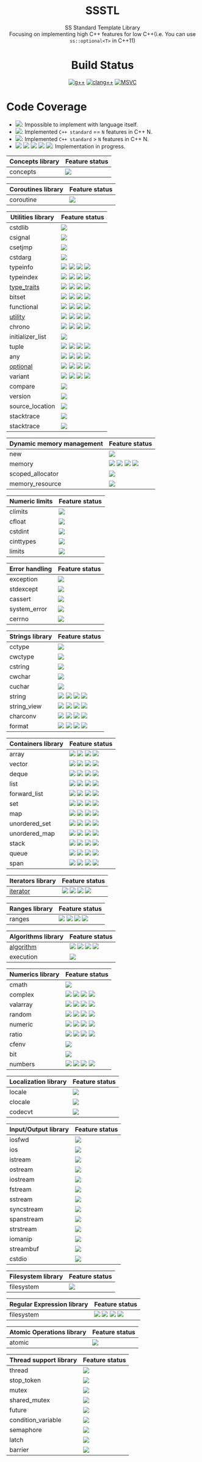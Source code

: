 <div align="center">
  
# SSSTL
SS Standard Template Library  
Focusing on implementing high C++ features for low C++(i.e. You can use `ss::optional<T>` in C++11)
  
# Build Status
[![g++](https://github.com/lackhole/ssstl/actions/workflows/gcc.yml/badge.svg)](https://github.com/lackhole/ssstl/actions/workflows/gcc.yml)
[![clang++](https://github.com/lackhole/ssstl/actions/workflows/clang.yml/badge.svg)](https://github.com/lackhole/ssstl/actions/workflows/clang.yml)
[![MSVC](https://github.com/lackhole/ssstl/actions/workflows/msvc.yml/badge.svg)](https://github.com/lackhole/ssstl/actions/workflows/msvc.yml)
</div>

# Code Coverage

<!--- 
100%      : brightgreen
75% ~ 100%: green
50% ~ 75% : yellowgreen
25% ~ 50% : yellow
0% ~ 25%  : orange
0%        : red
--->

* ![](https://img.shields.io/badge/not_possible-grey): Impossible to implement with language itself.
* ![](https://img.shields.io/badge/C++N-100%25-brightgreen): Implemented `C++ standard` == `N` features in C++ N.
* ![](https://img.shields.io/badge/C++N-100%25-blue): Implemented `C++ standard` > `N` features in C++ N.
* ![](https://img.shields.io/badge/C++N-X%25-green)
  ![](https://img.shields.io/badge/C++N-X%25-yellowgreen)
  ![](https://img.shields.io/badge/C++N-X%25-yellow)
  ![](https://img.shields.io/badge/C++N-X%25-orange)
  ![](https://img.shields.io/badge/C++N-X%25-red): 
  Implementation in progress.

| Concepts library                              | Feature status                                          |
|-----------------------------------------------|---------------------------------------------------------|
| concepts                                      | ![][cpp20000]                                           |

| Coroutines library                            | Feature status                                          |
|-----------------------------------------------|---------------------------------------------------------|
| coroutine                                     | ![][cpp20000]                                           |

| Utilities library                             | Feature status                                          |
|-----------------------------------------------|---------------------------------------------------------|
| cstdlib                                       | ![][impossib]                                           |
| csignal                                       | ![][impossib]                                           |
| csetjmp                                       | ![][impossib]                                           |
| cstdarg                                       | ![][impossib]                                           |
| typeinfo                                      | ![][cpp11000] ![][cpp14000] ![][cpp17000] ![][cpp20000] |
| typeindex                                     | ![][cpp11000] ![][cpp14000] ![][cpp17000] ![][cpp20000] |
| [type_traits](status/type_traits.md)          | ![][cpp11100] ![][cpp14100] ![][cpp17069] ![][cpp20064] |
| bitset                                        | ![][cpp11000] ![][cpp14000] ![][cpp17000] ![][cpp20000] |
| functional                                    | ![][cpp11000] ![][cpp14000] ![][cpp17000] ![][cpp20000] |
| [utility](status/utility.md)                  | ![][cpp11100] ![][cpp14100] ![][cpp17100] ![][cpp20096] |
| chrono                                        | ![][cpp11000] ![][cpp14000] ![][cpp17000] ![][cpp20000] |
| initializer_list                              | ![][impossib]                                           |
| tuple                                         | ![][cpp11000] ![][cpp14000] ![][cpp17000] ![][cpp20000] |
| any                                           | ![][cpp11000] ![][cpp14000] ![][cpp17000] ![][cpp20000] |
| [optional](status/optional.md)                | ![][cpp11300] ![][cpp14200] ![][cpp17100] ![][cpp20000] |
| variant                                       | ![][cpp11000] ![][cpp14000] ![][cpp17000] ![][cpp20000] |
| compare                                       | ![][unknown_]                                           |
| version                                       | ![][unknown_]                                           |
| source_location                               | ![][impossib]                                           |
| stacktrace                                    | ![][impossib]                                           |
| stacktrace                                    | ![][impossib]                                           |


| Dynamic memory management                     | Feature status                                          |
|-----------------------------------------------|---------------------------------------------------------|
| new                                           | ![][unknown_]                                           |
| memory                                        | ![][cpp11003] ![][cpp14000] ![][cpp17000] ![][cpp20000] |
| scoped_allocator                              | ![][unknown_]                                           |
| memory_resource                               | ![][unknown_]                                           |


| Numeric limits                                | Feature status                                          |
|-----------------------------------------------|---------------------------------------------------------|
| climits                                       | ![][unknown_]                                           |
| cfloat                                        | ![][unknown_]                                           |
| cstdint                                       | ![][unknown_]                                           |
| cinttypes                                     | ![][unknown_]                                           |
| limits                                        | ![][unknown_]                                           |

| Error handling                                | Feature status                                          |
|-----------------------------------------------|---------------------------------------------------------|
| exception                                     | ![][unknown_]                                           |
| stdexcept                                     | ![][unknown_]                                           |
| cassert                                       | ![][unknown_]                                           |
| system_error                                  | ![][unknown_]                                           |
| cerrno                                        | ![][unknown_]                                           |

| Strings library                               | Feature status                                          |
|-----------------------------------------------|---------------------------------------------------------|
| cctype                                        | ![][unknown_]                                           |
| cwctype                                       | ![][unknown_]                                           |
| cstring                                       | ![][unknown_]                                           |
| cwchar                                        | ![][unknown_]                                           |
| cuchar                                        | ![][unknown_]                                           |
| string                                        | ![][cpp11000] ![][cpp14000] ![][cpp17000] ![][cpp20000] |
| string_view                                   | ![][cpp11000] ![][cpp14000] ![][cpp17000] ![][cpp20000] |
| charconv                                      | ![][cpp11000] ![][cpp14000] ![][cpp17000] ![][cpp20000] |
| format                                        | ![][cpp11000] ![][cpp14000] ![][cpp17000] ![][cpp20000] |

| Containers library                            | Feature status                                          |
|-----------------------------------------------|---------------------------------------------------------|
| array                                         | ![][cpp11000] ![][cpp14000] ![][cpp17000] ![][cpp20000] |
| vector                                        | ![][cpp11000] ![][cpp14000] ![][cpp17000] ![][cpp20000] |
| deque                                         | ![][cpp11000] ![][cpp14000] ![][cpp17000] ![][cpp20000] |
| list                                          | ![][cpp11000] ![][cpp14000] ![][cpp17000] ![][cpp20000] |
| forward_list                                  | ![][cpp11000] ![][cpp14000] ![][cpp17000] ![][cpp20000] |
| set                                           | ![][cpp11000] ![][cpp14000] ![][cpp17000] ![][cpp20000] |
| map                                           | ![][cpp11000] ![][cpp14000] ![][cpp17000] ![][cpp20000] |
| unordered_set                                 | ![][cpp11000] ![][cpp14000] ![][cpp17000] ![][cpp20000] |
| unordered_map                                 | ![][cpp11000] ![][cpp14000] ![][cpp17000] ![][cpp20000] |
| stack                                         | ![][cpp11000] ![][cpp14000] ![][cpp17000] ![][cpp20000] |
| queue                                         | ![][cpp11000] ![][cpp14000] ![][cpp17000] ![][cpp20000] |
| span                                          | ![][cpp11000] ![][cpp14000] ![][cpp17000] ![][cpp20000] |

| Iterators library                             | Feature status                                          |
|-----------------------------------------------|---------------------------------------------------------|
| [iterator](status/iterator.md)                | ![][cpp11007] ![][cpp14000] ![][cpp17000] ![][cpp20002] |

| Ranges library                                | Feature status                                          |
|-----------------------------------------------|---------------------------------------------------------|
| ranges                                        | ![][cpp11000] ![][cpp14000] ![][cpp17000] ![][cpp20000] |

| Algorithms library                            | Feature status                                          |
|-----------------------------------------------|---------------------------------------------------------|
| [algorithm](status/algorithm.md)              | ![][cpp11001] ![][cpp14000] ![][cpp17000] ![][cpp20000] |
| execution                                     | ![][unknown_]                                           |

| Numerics library                              | Feature status                                          |
|-----------------------------------------------|---------------------------------------------------------|
| cmath                                         | ![][unknown_]                                           |
| complex                                       | ![][cpp11000] ![][cpp14000] ![][cpp17000] ![][cpp20000] |
| valarray                                      | ![][cpp11000] ![][cpp14000] ![][cpp17000] ![][cpp20000] |
| random                                        | ![][cpp11000] ![][cpp14000] ![][cpp17000] ![][cpp20000] |
| numeric                                       | ![][cpp11000] ![][cpp14000] ![][cpp17000] ![][cpp20000] |
| ratio                                         | ![][cpp11000] ![][cpp14000] ![][cpp17000] ![][cpp20000] |
| cfenv                                         | ![][unknown_]                                           |
| bit                                           | ![][unknown_]                                           |
| numbers                                       | ![][cpp11000] ![][cpp14000] ![][cpp17000] ![][cpp20000] |

| Localization library                          | Feature status                                          |
|-----------------------------------------------|---------------------------------------------------------|
| locale                                        | ![][unknown_]                                           |
| clocale                                       | ![][unknown_]                                           |
| codecvt                                       | ![][deprecat]                                           |

| Input/Output library                          | Feature status                                          |
|-----------------------------------------------|---------------------------------------------------------|
| iosfwd                                        | ![][unknown_]                                           |
| ios                                           | ![][unknown_]                                           |
| istream                                       | ![][unknown_]                                           |
| ostream                                       | ![][unknown_]                                           |
| iostream                                      | ![][unknown_]                                           |
| fstream                                       | ![][unknown_]                                           |
| sstream                                       | ![][unknown_]                                           |
| syncstream                                    | ![][unknown_]                                           |
| spanstream                                    | ![][unknown_]                                           |
| strstream                                     | ![][deprecat]                                           |
| iomanip                                       | ![][unknown_]                                           |
| streambuf                                     | ![][unknown_]                                           |
| cstdio                                        | ![][impossib]                                           |

| Filesystem library                            | Feature status                                          |
|-----------------------------------------------|---------------------------------------------------------|
| filesystem                                    | ![][impossib]                                           |

| Regular Expression library                    | Feature status                                          |
|-----------------------------------------------|---------------------------------------------------------|
| filesystem                                    | ![][cpp11000] ![][cpp14000] ![][cpp17000] ![][cpp20000] |

| Atomic Operations library                     | Feature status                                          |
|-----------------------------------------------|---------------------------------------------------------|
| atomic                                        |  ![][unknown_]                                          |

| Thread support library                        | Feature status                                          |
|-----------------------------------------------|---------------------------------------------------------|
| thread                                        |  ![][unknown_]                                          |
| stop_token                                    |  ![][unknown_]                                          |
| mutex                                         |  ![][unknown_]                                          |
| shared_mutex                                  |  ![][unknown_]                                          |
| future                                        |  ![][unknown_]                                          |
| condition_variable                            |  ![][unknown_]                                          |
| semaphore                                     |  ![][unknown_]                                          |
| latch                                         |  ![][unknown_]                                          |
| barrier                                       |  ![][unknown_]                                          |


[impossib]: https://img.shields.io/badge/not_possible-grey
[unknown_]: https://img.shields.io/badge/unknown-grey
[deprecat]: https://img.shields.io/badge/deprecated-grey

[cpp11000]: https://img.shields.io/badge/C++11-0%25-red
[cpp11001]: https://img.shields.io/badge/C++11-1%25-orange
[cpp11003]: https://img.shields.io/badge/C++11-3%25-orange
[cpp11007]: https://img.shields.io/badge/C++11-7%25-orange
[cpp11100]: https://img.shields.io/badge/C++11-100%25-brightgreen
[cpp11200]: https://img.shields.io/badge/C++11-100%25-blue
[cpp11300]: https://img.shields.io/badge/C++11-100%25-blue

[cpp14000]: https://img.shields.io/badge/C++14-0%25-red
[cpp14100]: https://img.shields.io/badge/C++14-100%25-brightgreen
[cpp14200]: https://img.shields.io/badge/C++14-100%25-blue

[cpp17000]: https://img.shields.io/badge/C++17-0%25-red
[cpp17069]: https://img.shields.io/badge/C++17-69%25-yellowgreen
[cpp17075]: https://img.shields.io/badge/C++17-75%25-green
[cpp17100]: https://img.shields.io/badge/C++17-100%25-brightgreen
[cpp17200]: https://img.shields.io/badge/C++17-100%25-blue

[cpp20000]: https://img.shields.io/badge/C++20-0%25-red
[cpp20002]: https://img.shields.io/badge/C++20-2%25-orange
[cpp20064]: https://img.shields.io/badge/C++20-64%25-yellowgreen
[cpp20096]: https://img.shields.io/badge/C++20-96%25-green
[cpp20100]: https://img.shields.io/badge/C++20-100%25-brightgreen
[cpp20200]: https://img.shields.io/badge/C++20-100%25-blue

[cpp23000]: https://img.shields.io/badge/C++23-0%25-red
[cpp23100]: https://img.shields.io/badge/C++23-100%25-brightgreen
